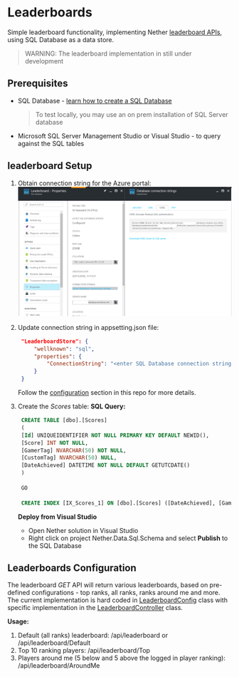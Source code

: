 # Leaderboards

Simple leaderboard functionality, implementing Nether [leaderboard APIs](api/leaderboard), using SQL Database as a data store.

> WARNING: The leaderboard implementation in still under development

## Prerequisites
* SQL Database - [learn how to create a SQL Database](https://docs.microsoft.com/en-us/azure/sql-database/sql-database-get-started)
  > To test locally, you may use an on prem installation of SQL Server database
* Microsoft SQL Server Management Studio or Visual Studio - to query against the SQL tables

## leaderboard Setup
1. Obtain connection string for the Azure portal:
   ![Connection String](images/leaderboard/connstr.png)
2. Update connection string in appsetting.json file:
   ```json
    "LeaderboardStore": {
        "wellknown": "sql",
        "properties": {
            "ConnectionString": "<enter SQL Database connection string>"
        }
    }
   ```     
   Follow the [configuration](configuration.md) section in this repo for more details.

3. Create the _Scores_ table:
   **SQL Query:**
   
   ```sql
	CREATE TABLE [dbo].[Scores]
	(
	[Id] UNIQUEIDENTIFIER NOT NULL PRIMARY KEY DEFAULT NEWID(), 
    [Score] INT NOT NULL, 
    [GamerTag] NVARCHAR(50) NOT NULL, 
    [CustomTag] NVARCHAR(50) NULL, 
    [DateAchieved] DATETIME NOT NULL DEFAULT GETUTCDATE() 
	)

	GO

	CREATE INDEX [IX_Scores_1] ON [dbo].[Scores] ([DateAchieved], [GamerTag], [Score] DESC)
   ```
   **Deploy from Visual Studio**
    - Open Nether solution in Visual Studio
	- Right click on project Nether.Data.Sql.Schema	and select **Publish** to the SQL Database

## Leaderboards Configuration
The leaderboard _GET_ API will return various leaderboards, based on pre-defined configurations - top ranks, all ranks, ranks around me and more.
The current implementation is hard coded in [LeaderboardConfig](https://github.com/navalev/nether/blob/master/src/Nether.Web/Features/Leaderboard/Configuration/LeaderboardConfig.cs) class with specific implementation in the [LeaderboardController](https://github.com/navalev/nether/blob/master/src/Nether.Web/Features/Leaderboard/LeaderboardController.cs) class.

**Usage:**
1. Default (all ranks) leaderboard: /api/leaderboard or /api/leaderboard/Default
2. Top 10 ranking players: /api/leaderboard/Top
3. Players around me (5 below and 5 above the logged in player ranking): /api/leaderboard/AroundMe   



